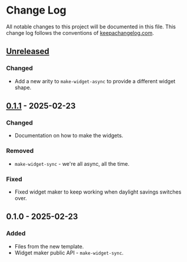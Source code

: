 # Change Log
All notable changes to this project will be documented in this file. This change log follows the conventions of [keepachangelog.com](http://keepachangelog.com/).

## [Unreleased]
### Changed
- Add a new arity to `make-widget-async` to provide a different widget shape.

## [0.1.1] - 2025-02-23
### Changed
- Documentation on how to make the widgets.

### Removed
- `make-widget-sync` - we're all async, all the time.

### Fixed
- Fixed widget maker to keep working when daylight savings switches over.

## 0.1.0 - 2025-02-23
### Added
- Files from the new template.
- Widget maker public API - `make-widget-sync`.

[Unreleased]: https://sourcehost.site/your-name/ch06/compare/0.1.1...HEAD
[0.1.1]: https://sourcehost.site/your-name/ch06/compare/0.1.0...0.1.1
